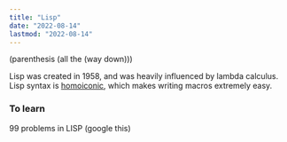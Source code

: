 ```yaml
---
title: "Lisp"
date: "2022-08-14"
lastmod: "2022-08-14"
---
```


(parenthesis (all the (way down)))

Lisp was created in 1958, and was heavily influenced by lambda calculus. Lisp syntax is [homoiconic](https://en.wikipedia.org/wiki/Homoiconicity), which makes writing macros extremely easy.

### To learn
99 problems in LISP (google this)
